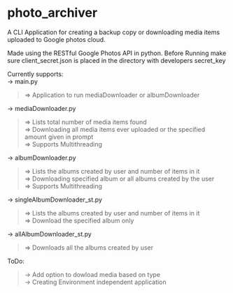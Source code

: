 # photo_archiver
A CLI Application for creating a backup copy or downloading media items uploaded to Google photos cloud.

Made using the RESTful Google Photos API in python.
Before Running make sure client_secret.json is placed in the directory with developers secret_key

Currently supports:  
-> main.py  
>	=> Application to run mediaDownloader or albumDownloader  

-> mediaDownloader.py  
>	=> Lists total number of media items found  
>	=> Downloading all media items ever uploaded or the specified amount given in prompt  
>	=> Supports Multithreading  

-> albumDownloader.py  
>	=> Lists the albums created by user and number of items in it  
>	=> Downloading specified album or all albums created by the user  
>	=> Supports Multithreading  

-> singleAlbumDownloader_st.py  
>	=> Lists the albums created by user and number of items in it  
>	=> Download the specified album only  

-> allAlbumDownloader_st.py  
>	=> Downloads all the albums created by user  
  
  
ToDo:  
>-> Add option to dowload media based on type  
>-> Creating Environment independent application  
